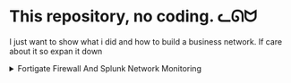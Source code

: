 <h1>This repository, no coding. ᓚᘏᗢ </h1>

I just want to show what i did and how to build a business network. If care about it so expan it down

<details>
   

<summary>Fortigate Firewall And Splunk Network Monitoring</summary>

# Design And Deployment Small Business Network Support By Fortigate Firewall And Splunk Network Monitoring  

**1. Preparation**

![image](https://github.com/user-attachments/assets/92f747da-345a-492a-ada0-9e0729d31700)

(Foritgate Firewall Dashboard)

**2. Design and Implement a Computer Network for a Small Business.** This network needs to meet the following requirements:

*   **Internet Connection:** The network must be connected to the Internet through a firewall. The public IP address of the firewall is 192.168.19.x.
*   **DMZ:** A DMZ is required to host a public web server. This web server will have the IP address 192.168.40.254/24.
*   **LAN:** The internal LAN network needs to support Active Directory services (including DHCP, DNS, and FTP), network security monitoring, and user authentication. The IP address range for the LAN is 192.168.30.0/24. The Active Directory server will have the IP address 192.168.30.100/24, and the Splunk server (network security monitoring) will have the IP address 192.168.30.21/24. LAN clients will receive dynamic IP addresses via DHCP from the AD server.
*   **Firewall:** The firewall must be configured to protect the network from external threats. It needs to support IDS/IPS, VPN, and firewall backup for redundancy. The firewall will have the IP address 192.168.19.x/24 for the WAN connection, 192.168.40.1/24 for the DMZ connection, and 192.168.30.1/24 for the LAN connection.
*   **Remote Access:** Administrators need to be able to remotely access the LAN network via VPN (using IPsec) for SSH and RDP.

**Tasks:**

1.  Draw a network diagram clearly showing all components, connections, and IP addresses. *(Completed - see diagram below)*
2.  Detail the firewall configuration, including security policies, IDS/IPS, and VPN. *(Detailed in Section II.2)*
3.  Explain the Active Directory configuration, including DHCP, DNS, and FTP. *(Detailed in Section III)*
4.  Describe how administrators can securely connect to the LAN remotely, summarized in steps including SSH and Remote Desktop. *(Detailed in Section II.3 & III.1.3)*
5.  Configure network security monitoring for the LAN and DMZ. *(Detailed in Section III.3)*

**2. Network Diagram**

![image](https://github.com/user-attachments/assets/e12f2336-e039-404a-8ff9-c9006080eded)

**(Explanation of the Network Diagram):**

The network diagram visually represents the small business network architecture. Key components include:

*   **Internet:**  Simulates the external network.
*   **FortiGate Firewall:** The central security appliance, segmenting the network and enforcing security policies.
*   **WAN Zone:** The external interface of the firewall connected to the Internet (192.168.19.x network).
*   **DMZ Zone:** Hosts the public-facing Web Server (192.168.40.0/24 network), isolated for security.
*   **LAN Zone:** The internal trusted network (192.168.30.0/24 network) containing:
    *   **AD Server:** Provides Active Directory, DHCP, and DNS services.
    *   **Splunk Server:** For network security monitoring and log analysis.
    *   **LAN Client:** Represents typical employee workstations.
*   **Admin PC:** Located externally, simulating remote administrator access via VPN.

**3. Information**

| Device          | Zone        | IP Address        | Notes                                                                                                                                 |
| --------------- | ----------- | ----------------- | ------------------------------------------------------------------------------------------------------------------------------------------- |
| Admin PC        | External    | N/A               | Connects to LAN via VPN for secure remote administration.                                                                                     |
| Internet        | External    | 192.168.19.2      | Simulates the internet connection, connected to the Firewall's WAN interface.                                                                  |
| Firewall (WAN)  | WAN         | 192.168.19.x/24   | WAN interface of the FortiGate, connecting to the Internet and routing traffic to DMZ and LAN.                                             |
| Firewall (LAN)  | LAN         | 192.168.30.1/24   | LAN interface of the FortiGate, acting as the gateway for the internal LAN network.                                                             |
| DMZ Server      | DMZ         | 192.168.40.254/24 | Hosts the public-facing Web Server, accessible from the Internet and LAN.                                                                     |
| Splunk Server   | LAN         | 192.168.30.21/24  | Network Security Monitoring server, collecting logs from FortiGate, Web Server, and AD Server.                                            |
| AD Server       | LAN         | 192.168.30.100/24 | Active Directory Domain Controller, providing DHCP, DNS, FTP, and User Authentication services for the LAN network.                             |
| LAN Client      | LAN         | DHCP              | Represents typical employee workstations, receiving dynamic IP addresses from the AD Server via DHCP.                                          |
| Existing Websites | N/A       | www.goodshopping.com, www.moviescope.com | Example websites used for testing firewall rules, DNS resolution, and web server accessibility from different network zones. |

**3. Functions/Services**

| Zone        | Function/Service                                                                    | Notes                                                                                                                                                               |
| ----------- | ----------------------------------------------------------------------------------- | ------------------------------------------------------------------------------------------------------------------------------------------------------------------- |
| LAN         | - Active Directory (DHCP, DNS, FTP) - Policies - Network Security Monitoring - User Authentication | Main internal network for employees and internal devices, providing core network services, security monitoring, user access control, and centralized management. |
| DMZ         | - Web Server                                                                          | Hosts public-facing web applications, isolated from the internal LAN to minimize security risks and potential lateral movement in case of compromise.           |
| Firewall    | - Rules - IDS/IPS - VPN - Backup Firewall                                             | Acts as a security gateway, located between the Internet and internal networks (LAN, DMZ), enforcing security policies, intrusion detection/prevention, and VPN access. |
| Admin PC (Internet) | - SSH - RDP - VPN (IPsec)                                                         | Simulates remote administrator access, enabling secure SSH and Remote Desktop access to the LAN network via a secure IPsec VPN tunnel for management tasks.        |

**II. FortiGate Firewall Setup**

This section details the configuration steps performed on the FortiGate firewall to implement the required security policies and network segmentation.

**1. Firewall Information**

This section summarizes the basic interface configuration of the FortiGate firewall, setting up the physical ports and assigning IP addresses for each network zone.

*   Port 1 = WAN
*   Port 2 = LAN
*   Port 3 = DMZ

| Port  | Mode   | IPv4 Address      |
| ----- | ------ | ----------------- |
| port1 | DHCP   | 192.168.19.162    |
| port2 | Static | 192.168.30.1      |
| port3 | Static | 192.168.40.1      |

![image](https://github.com/user-attachments/assets/e38e8dc0-d9ee-4ffc-a9b6-5abda6098890)

**(Explanation of Firewall Interface Configuration):**

*   **Port 1 (WAN):** Configured in DHCP mode to automatically obtain an IP address from the simulated Internet network (192.168.19.0/24 network).  It receives the IP address 192.168.19.162 in this example.  This simulates a typical WAN connection where the firewall obtains its public IP dynamically from an ISP.
*   **Port 2 (LAN):** Configured with a static IP address of 192.168.30.1/24. This IP address serves as the gateway for the LAN network (192.168.30.0/24 network). Static IP is used for the LAN interface for consistent internal routing.
*   **Port 3 (DMZ):** Configured with a static IP address of 192.168.40.1/24. This IP address serves as the gateway for the DMZ network (192.168.40.0/24 network). Static IP is used for the DMZ interface for consistent public server access.

**2. Firewall Rules**

This section details the firewall rules created on the FortiGate to control traffic flow between different network zones (LAN, DMZ, WAN) and implement security policies.

**2.1. Rules for LAN**

These rules govern traffic originating from the LAN zone.

*   **Allow LAN access to WEB (Internal DMZ web access only, block public Internet web access) | Allow Ping for connection testing.**
    *   Ports: 443, 80, 53, ICMP/8

![image](https://github.com/user-attachments/assets/76f576b0-89fa-48cb-b4bf-bb2955f5cd79)
![image](https://github.com/user-attachments/assets/58c1f0b1-5cf3-4d39-bfb5-cf0b2fdb049c)

**(Explanation of LAN to DMZ Web Access Rule):**

*   **Name:**  A descriptive name like "LAN\_to\_DMZ\_WEB\_Access" is used for rule identification.
*   **Action:** "ACCEPT" -  Allows traffic matching the rule criteria.
*   **Source Interface:** "port2" (LAN) -  Traffic originates from the LAN interface.
*   **Destination Interface:** "port3" (DMZ) - Traffic is destined for the DMZ interface.
*   **Source Address:** "ALL" -  Applies to traffic from all IP addresses within the LAN zone.
*   **Destination Address:** "DMZ\_Servers" -  Likely an address object or group created to represent the DMZ Web Server (192.168.40.254). This limits the destination to the specific web server in the DMZ.
*   **Schedule:** "always" - Rule is always active.
*   **Service:** "WEB\_Access" -  Likely a service object or group containing ports 443 (HTTPS), 80 (HTTP), and 53 (DNS), and ICMP/8 (Ping). This allows web browsing, DNS resolution, and ping for testing to the DMZ web server from the LAN.
*   **Log Allowed Traffic:** Enabled for monitoring and auditing purposes.

**(Rationale):** This rule allows users on the LAN to access the web server in the DMZ (for internal testing or administration) but restricts general internet web access from the LAN, enhancing internal network security by limiting outbound web browsing to only necessary internal resources.

*   **Open VPN to LAN network for administrators with services like SSH, RDP, PING, IKE (VPN tunnel). | Allow Ping for connection testing.**
    *   Ports: 500, 4500, 3389, 22, ICMP/8

![image](https://github.com/user-attachments/assets/f583a539-8380-4465-a62a-e264d42c21d1)

**(Explanation of VPN to LAN Access Rule):**

*   **Name:**  A descriptive name like "VPN\_to\_LAN\_Admin\_Access" is used for rule identification.
*   **Action:** "ACCEPT" - Allows VPN traffic to access the LAN network.
*   **Source Interface:** "VPN" -  Traffic originates from the VPN tunnel interface (representing remote VPN clients).
*   **Destination Interface:** "port2" (LAN) - Traffic is destined for the LAN interface.
*   **Source Address:** "ALL" - Applies to traffic from all VPN client IP addresses within the VPN IP range.
*   **Destination Address:** "LAN\_NET" -  Represents the entire LAN network (192.168.30.0/24 network). This allows VPN users to access all devices on the LAN.
*   **Schedule:** "always" - Rule is always active when VPN is connected.
*   **Service:** "ADMIN\_VPN\_Access" - Likely a service object or group containing ports 500, 4500 (IPsec VPN), 3389 (RDP), 22 (SSH), and ICMP/8 (Ping). This allows VPN users to establish IPsec VPN tunnels and access LAN resources using RDP, SSH, and ping for management and troubleshooting.
*   **Log Allowed Traffic:** Enabled for monitoring and auditing VPN access.

**(Rationale):** This rule enables secure remote administration access to the LAN network via IPsec VPN for authorized administrators. It allows necessary management protocols (SSH, RDP, Ping) and VPN tunnel establishment (IKE, IPsec NAT-T) while restricting general access from the internet to the LAN directly.

**2.1. Rules for DMZ**

These rules govern traffic originating from the DMZ zone.

*   **Open port for the DMZ zone to only send logs to the Splunk server in the LAN for network security monitoring.**
    *   Port: 9997

![image](https://github.com/user-attachments/assets/b7d70a72-fc7d-4e3a-8f7b-053aadc1d42a)

**(Explanation of DMZ to Splunk Logging Rule):**

*   **Name:**  A descriptive name like "DMZ\_to\_Splunk\_Logging" is used for rule identification.
*   **Action:** "ACCEPT" - Allows traffic for log forwarding.
*   **Source Interface:** "port3" (DMZ) - Traffic originates from the DMZ interface.
*   **Destination Interface:** "port2" (LAN) - Traffic is destined for the LAN interface.
*   **Source Address:** "ALL" - Applies to traffic from all IP addresses within the DMZ zone.
*   **Destination Address:** "Splunk\_Server" - Likely an address object or group created to represent the Splunk Server (192.168.30.21). This limits the destination to the Splunk server in the LAN.
*   **Schedule:** "always" - Rule is always active for continuous logging.
*   **Service:** "Splunk\_Port" - Likely a service object or group containing port 9997 (Splunk's default port for receiving logs). This allows the DMZ server to send logs to the Splunk server on port 9997.
*   **Log Allowed Traffic:** Enabled for monitoring and auditing log forwarding traffic.

**(Rationale):** This rule allows the web server in the DMZ to send logs to the Splunk server in the LAN for centralized network security monitoring. It restricts DMZ outbound traffic to the LAN to only the necessary port for logging, adhering to the principle of least privilege and enhancing security by limiting DMZ outbound communication.

**2.2. Rules for WAN**

These rules govern traffic originating from the WAN zone (Internet).

*   **Open port for users outside the internet to access the web server in the DMZ. And ping for testing.**
    *   Ports: 443, 80, 53, ICMP/8

![image](https://github.com/user-attachments/assets/9eef9944-92f2-40b5-adb7-68b314ffc929)

**(Explanation of WAN to DMZ Web Access Rule):**

*   **Name:**  A descriptive name like "WAN\_to\_DMZ\_WEB\_Access" is used for rule identification.
*   **Action:** "ACCEPT" - Allows internet users to access the web server.
*   **Source Interface:** "port1" (WAN) - Traffic originates from the WAN interface (Internet).
*   **Destination Interface:** "port3" (DMZ) - Traffic is destined for the DMZ interface.
*   **Source Address:** "ALL" - Applies to traffic from all IP addresses on the internet (any external IP).
*   **Destination Address:** "DMZ\_Server" -  Likely an address object or group representing the DMZ Web Server (192.168.40.254). This directs traffic to the specific web server in the DMZ.
*   **Schedule:** "always" - Rule is always active for continuous web server accessibility.
*   **Service:** "WEB\_Access" -  Likely a service object or group containing ports 443 (HTTPS), 80 (HTTP), 53 (DNS), and ICMP/8 (Ping). This allows external users to access the web server on ports 80 and 443, and allows DNS and ping for testing and accessibility.
*   **Log Allowed Traffic:** Enabled for monitoring and auditing web access from the internet.

**(Rationale):** This rule allows legitimate internet traffic to reach the public web server in the DMZ, enabling public access to the website hosted on the DMZ server. It opens ports 80 and 443 for web access and port 53 and ICMP for testing, while blocking other unsolicited inbound traffic from the internet, protecting the internal network.

**3. VPN Tunnel**

This section details the IPsec VPN configuration for secure remote administrator access to the LAN network.

Video :

https://github.com/user-attachments/assets/2deea068-4efb-4cbf-a606-4337e739b100

Configure VPN for administrator remote access to the LAN network.

*   **VPN Group:** named "ado-group" containing VPN members (ado).

![image](https://github.com/user-attachments/assets/e82c3f05-6e22-4048-9a5c-cdd29c5727cd)

**(Explanation of VPN Group Creation):**

*   **Group Name:** "ado-group" -  A descriptive name for the VPN user group is created for easy management of VPN users.
*   **Members:** The group contains VPN users, in this case, "ado".  Users are added to this group to grant them VPN access.

**(Rationale):** Creating a VPN group allows for centralized management of VPN user accounts and permissions. Instead of configuring VPN access for each user individually, you can manage access at the group level, simplifying administration and ensuring consistent VPN access policies.

*   **VPN Tunnel:** named "Ado-VPN", type Remote Access.
*   ![image](https://github.com/user-attachments/assets/b4d4cba3-c383-442f-b964-56b06005b2ba)

    *   Incoming interface: WAN port.
    *   Pre-shared key: 12345678.
    *   Authorization: ado-group.
    *   ![image](https://github.com/user-attachments/assets/18bfbb3f-68f6-4fc3-ac9a-4a2b05df653d)

    *   Local interface: LAN.
    *   VPN IP range to assign: 1.1.1.1-1.1.1.5/32.
    *   ![image](https://github.com/user-attachments/assets/c6aea50e-65ce-4242-80c6-4791e9162e1a)

**(Explanation of IPsec VPN Configuration):**

*   **VPN Name:** "Ado-VPN" - A descriptive name for the VPN tunnel for easy identification.
*   **Type:** "Remote Access" - Configures an IPsec VPN for remote access, allowing individual users (administrators) to connect to the LAN from external networks.
*   **Incoming Interface:** "WAN port (port1)" - VPN connections will be accepted on the FortiGate's WAN interface (port1), making the VPN accessible from the internet.
*   **Pre-shared Key:** "12345678" - A pre-shared key is configured for IPsec IKE authentication. **Security Note:** In a real-world scenario, a stronger, more complex pre-shared key should be used, or certificate-based authentication should be implemented for enhanced security.
*   **Authorization:** "ado-group" -  The "ado-group" (created in the previous step) is selected for authorization. Only users belonging to this group will be allowed to authenticate and establish VPN connections.
*   **Local Interface:** "LAN" -  Specifies that VPN users will be granted access to the LAN network (192.168.30.0/24 network) once the VPN tunnel is established.
*   **VPN IP Range to Assign:** "1.1.1.1-1.1.1.5/32" - A private IP address range (1.1.1.1 to 1.1.1.5) is defined for assigning to VPN clients.  Each VPN client connecting will be assigned an IP address from this range.  The /32 subnet mask indicates that each IP address is assigned individually.

We will have
![image](https://github.com/user-attachments/assets/e0a5bdb3-143c-4b1e-87e2-d638e7d43db6)

**(Summary of VPN Configuration):**

The IPsec VPN is configured to allow remote administrators (members of the "ado-group") to securely connect to the LAN network through the FortiGate firewall's WAN interface. VPN users will authenticate using the pre-shared key and their user credentials (members of "ado-group") and will be assigned IP addresses from the 1.1.1.1-1.1.1.5/32 range.  Once connected, they will have secure access to the LAN network for remote administration tasks.

**4. IPS / IDS**

This section describes the configuration of Intrusion Prevention System (IPS) and Intrusion Detection System (IDS) features on the FortiGate firewall to enhance network security by monitoring and preventing malicious traffic.

Video 1:

https://github.com/user-attachments/assets/2cd79535-d518-457f-a3c1-089f0c92359e

Video 2:

https://github.com/user-attachments/assets/0584c5bf-fb2b-490b-8c10-0f339aa6d36c

Video 3:

https://github.com/user-attachments/assets/1d5ac8d7-5b22-4b1d-b342-4e90ec5164ed

Video 4:

https://github.com/user-attachments/assets/a6f7acbb-2282-4ad6-a9a3-6d931c342088

Monitor and prevent attacks with IPS and IDS from external networks (WAN) and internal networks (LAN) to the Server (DMZ).
![image](https://github.com/user-attachments/assets/4e64e6de-7e8e-4322-877b-2bc9ccd1d878)
![image](https://github.com/user-attachments/assets/03933ea4-658f-4e1a-ac37-334014294f11)
![image](https://github.com/user-attachments/assets/d622e67a-b422-4f8d-8815-f42043694bb0)

**(Explanation of IPS/IDS Configuration):**

*   **Enable IPS/IDS on Firewall Policies:** IPS/IDS is enabled on the firewall policies that control traffic to and from the DMZ zone.  This typically involves enabling IPS/IDS profiles on the WAN to DMZ and LAN to DMZ firewall rules to inspect traffic destined for the web server in the DMZ.
*   **IPS Profiles:**  IPS profiles are configured to define the level of intrusion prevention and detection.  These profiles contain signatures and rules to detect and prevent various types of network attacks.
*   **WAF (Web Application Firewall):**  A Web Application Firewall (WAF) is implemented to protect the web server in the DMZ from web-specific attacks such as XSS (Cross-Site Scripting) and SQL Injection.  The WAF acts as an IDS/IPS layer specifically for web application traffic.
*   **WAF Actions:** The WAF is configured to:
    *   **Alert warnings for XSS attacks:**  Detect and log XSS attacks, generating alerts to notify administrators of potential XSS attempts.
    *   **Block SQL Injection attacks:** Detect and actively block SQL Injection attacks, preventing attackers from exploiting SQL injection vulnerabilities to compromise the web server and database.

![image](https://github.com/user-attachments/assets/55b26fd4-33dc-4baf-a2ee-1f98bdd2a469)

**(Rationale):** Implementing IPS/IDS and WAF enhances the security of the network, particularly for the public-facing web server in the DMZ.  IPS/IDS provides network-level threat detection and prevention, while the WAF provides application-layer protection against web-specific attacks, creating a layered security approach.  The configuration focuses on both detecting (IDS - alerts for XSS) and preventing (IPS/WAF - blocking SQL Injection) attacks.

**5. Firewall Backup Rule**

This section describes how to create a backup of the FortiGate firewall configuration for redundancy and disaster recovery purposes.

Video 1:

https://github.com/user-attachments/assets/2c34a9c1-0a8c-40b7-bfa0-322debfa11d2

Video 2:

https://github.com/user-attachments/assets/f66755f8-bcff-41aa-9163-9e1ba3af5e7f

*   Download the backup file after completing firewall setup for redundancy during Restore.
*   ![image](https://github.com/user-attachments/assets/739e72fa-5d52-4c5b-bb2f-ad9bf4cdf63d)

**(Explanation of Firewall Backup Download):**

*   **Backup Download:** After configuring the FortiGate firewall, a backup of the configuration is downloaded from the FortiGate web interface.  This backup file contains the complete firewall configuration, including firewall rules, VPN settings, IPS/IDS profiles, and other configurations.
*   **Purpose:** Downloading a firewall backup is crucial for:
    *   **Redundancy and Disaster Recovery:**  The backup file can be used to quickly restore the firewall configuration in case of hardware failure, configuration corruption, or other disasters.
    *   **Configuration Management:**  Backup files serve as snapshots of the firewall configuration at specific points in time, allowing for version control and rollback to previous configurations if needed.

*   Encrypt the backup file for security.
*   ![image](https://github.com/user-attachments/assets/25b5339f-52b5-4b10-ac22-20765dc2124d)

**(Explanation of Backup Encryption):**

*   **Backup Encryption:**  When downloading the backup file, the option to encrypt the backup file is selected.  This encrypts the configuration backup using a user-defined password.
*   **Security Benefit:** Encrypting the backup file protects sensitive information contained within the configuration (such as passwords, pre-shared keys, and other security settings) from unauthorized access if the backup file is compromised or falls into the wrong hands.  Encryption adds a layer of security to the backup.

*   Save the Firewall Backup File to be used for Restore.
*   ![image](https://github.com/user-attachments/assets/158bbc50-b3c2-42cb-8b61-88a61de02706)

**(Explanation of Backup File Storage):**

*   **Secure Storage:** The encrypted firewall backup file is saved to a secure location for safekeeping.  This location should be separate from the firewall itself and ideally offsite to ensure backup availability even in case of physical damage to the firewall or the primary network location.
*   **Restore Purpose:**  This backup file will be used to restore the FortiGate firewall configuration if needed, ensuring business continuity and minimizing downtime in case of firewall failure or configuration issues.

**III. LAN Setup**

This section details the configuration of services and policies within the LAN network, primarily focused on the Active Directory server and user access management.

**1. (AD, DHCP, DNS, FTP) Server**

This section describes the configuration of the Active Directory server to provide core network services for the LAN, including DHCP, DNS, FTP, and user authentication.

**1.1. DHCP Server**

Video :

https://github.com/user-attachments/assets/5a310915-b56c-4413-aeb1-69749382d07b

*   Create a DHCP Scope for the LAN network named "LAN".
*   ![image](https://github.com/user-attachments/assets/1c9999ca-6841-4b4c-b8dc-deda3f8ca735)

**(Explanation of DHCP Scope Creation):**

*   **DHCP Scope Name:** "LAN" - A descriptive name "LAN" is assigned to the DHCP scope for easy identification, reflecting that this scope is for the LAN network.
*   **Purpose:** Creating a DHCP scope on the AD server enables dynamic IP address assignment for devices on the LAN network, simplifying IP address management and reducing manual configuration.

*   IP address range for this scope to assign: 192.168.30.20 - 192.168.30.254/24.
*   ![image](https://github.com/user-attachments/assets/bf85ce8d-040d-4713-9611-253d55f80377)

**(Explanation of DHCP IP Address Range):**

*   **IP Address Range:** 192.168.30.20 - 192.168.30.254/24 - This defines the range of IP addresses that the DHCP server will assign dynamically to LAN clients.  The range starts from 192.168.30.20 and goes up to 192.168.30.254 within the 192.168.30.0/24 network.
*   **Rationale:** This range provides a pool of IP addresses for dynamic assignment, excluding the first few IP addresses in the 192.168.30.0/24 subnet, which are typically reserved for static assignments (like the firewall LAN interface and the AD server itself).

*   No special IP ranges excluded by DHCP.
*   ![image](https://github.com/user-attachments/assets/695065fa-dbd7-4ccb-a98f-1729fcf8262f)

**(Explanation of DHCP Exclusions):**

*   **No Exclusions:**  No IP address ranges are explicitly excluded from the DHCP scope in this configuration.  This means that the DHCP server is allowed to assign any IP address within the defined range (192.168.30.20 - 192.168.30.254).
*   **Rationale:** In simpler network setups, exclusions might not be necessary. However, in more complex networks, you might define exclusions to reserve specific IP addresses within the DHCP range for static assignments or other purposes.

*   Gateway assigned by this DHCP Scope is the Firewall IP for Firewall management.
*   ![image](https://github.com/user-attachments/assets/6372ed97-9bb1-4644-9bb5-7b454d5fa932)

**(Explanation of DHCP Gateway Setting):**

*   **Gateway:** 192.168.30.1 - The Gateway option in the DHCP scope is set to 192.168.30.1, which is the IP address of the FortiGate firewall's LAN interface.
*   **Rationale:**  Setting the Gateway in the DHCP scope is essential for enabling internet access for LAN clients. The gateway IP address tells LAN clients where to send traffic destined for networks outside the LAN (including the internet).  By setting the firewall's LAN IP as the gateway, LAN clients will route their internet-bound traffic through the FortiGate firewall for security inspection and routing to the WAN.

Total
![image](https://github.com/user-attachments/assets/9edef7dc-c0c2-4e59-af07-19670463d89a)

**(Summary of DHCP Server Configuration):**

The DHCP server on the AD server is configured to dynamically assign IP addresses to LAN clients within the 192.168.30.0/24 network, using the range 192.168.30.20 - 192.168.30.254. The DHCP scope is configured to provide the FortiGate firewall's LAN interface IP address (192.168.30.1) as the default gateway, ensuring that LAN clients route their internet traffic through the firewall.

**1.2. User Authentication**

This section describes the creation of user accounts and groups in Active Directory for user authentication and access control on the LAN network.

Video :

https://github.com/user-attachments/assets/b8cc4a4c-2a57-4fb7-bfb5-1521e0bb9823

*   **User and Group List:**
    *   Users: Sofieru, Ado9, suisei  ---> in "quantri" (admin) group.
    *   Users: nhansu1, nhansu2, nhansu3 ---> in "nhansu" (HR) group.
    *   Users: ketoan1, ketoan2, ketoan3 —> in "ketoan" (accounting) group.

*   **Groups:**
*   ![image](https://github.com/user-attachments/assets/edb7e1dc-9bb2-4aab-9b09-0f71db2d9c4a)

    *   quantri (admin) Group
    *   ![image](https://github.com/user-attachments/assets/e895c077-8424-4d87-a350-2cfff86b0ded)

    *   nhansu (HR) Group
    *   ![image](https://github.com/user-attachments/assets/584ec06a-f0bc-4591-bfc6-18cdb3b84f23)

    *   ketoan (accounting) Group
    *   ![image](https://github.com/user-attachments/assets/7c8a7888-844a-40a5-8b0e-675f9b7a72e7)

**(Explanation of User and Group Creation in Active Directory):**

*   **User Accounts:**  Multiple user accounts are created in Active Directory, representing employees in different departments:
    *   **Admin Users:** "Sofieru," "Ado9," and "suisei" are created for administrators, intended to have elevated privileges.
    *   **HR Users:** "nhansu1," "nhansu2," and "nhansu3" are created for employees in the Human Resources (HR) department.
    *   **Accounting Users:** "ketoan1," "ketoan2," and "ketoan3" are created for employees in the Accounting department.
*   **Group Accounts:** Three groups are created in Active Directory to organize users based on their roles and departments:
    *   **quantri (admin) Group:** For administrator users, granting them administrative privileges.
    *   **nhansu (HR) Group:** For Human Resources department users, granting them access to HR-related resources.
    *   **ketoan (accounting) Group:** For Accounting department users, granting them access to accounting-related resources.
*   **User Group Membership:**  Users are added to their respective groups (e.g., "Sofieru," "Ado9," "suisei" are added to the "quantri" group).

**(Rationale):** Creating user accounts and groups in Active Directory is fundamental for centralized user management and authentication on the LAN network. This allows for:

*   **User Authentication:**  Users can authenticate to the domain using their Active Directory credentials to access network resources and services.
*   **Access Control:**  Groups are used to implement Role-Based Access Control (RBAC), allowing administrators to assign permissions and access rights to groups rather than individual users, simplifying access management.
*   **Policy Enforcement:**  Group Policy Objects (GPOs) can be linked to OUs (Organizational Units) containing these groups to enforce security policies and configurations consistently across users within specific departments or roles (as demonstrated in section III.2).

*   Successful Domain login with the users created.

**(Verification of Domain Login):**

The report indicates that domain logins with the created users are successful.  This means that LAN clients joined to the Active Directory domain can successfully authenticate using the newly created user accounts (e.g., "ketoan3" successfully logging in).  Successful domain login confirms that Active Directory user authentication is working correctly.

**1.3. User Permissions**

This section details the configuration of file share permissions on the Active Directory server to control user access to shared folders and files based on their group membership and individual user accounts.

Video 1:

https://github.com/user-attachments/assets/fd0eb1cb-b53f-4864-a353-707ac5785570

Video 2:

https://github.com/user-attachments/assets/1e6a02a8-1a86-4de5-bd07-a14243876dfe

Video 3:

https://github.com/user-attachments/assets/661dd3f4-f38b-4c64-a6e1-bf37fc1b3178

*   **Data:** "Ado-Congviec" (Ado-Work) shared folder.
*   **Data Access Permissions List:**
    *   Group: quantri (admin) —> Full control (modify permissions).
    *   Group: nhansu (HR) —> "nhansu" (HR) subfolder access.
    *   Group: ketoan (accounting) —> "ketoan" (accounting) subfolder access.
    *   User: ketoan1 —> //ketoan/ketoan1 (read/write/execute/remove).
    *   User: ketoan2 —> //ketoan/ketoan2 (read/write/execute/remove).
    *   User: ketoan3 —> //ketoan/ketoan3 (read/write/execute/remove).
    *   User: nhansu1 —> //nhansu/nhansu1 (read/write/execute/remove).
    *   User: nhansu2 —> //nhansu/nhansu2 (read/write/execute/remove).
    *   User: nhansu3 —> //nhansu/nhansu3 (read/write/execute/remove).
    *   Group: quantri (admin) —> Full control.
![image](https://github.com/user-attachments/assets/776b4968-d2a6-447f-9ceb-759960116045)
![image](https://github.com/user-attachments/assets/48bfb41d-67fa-4187-8ad4-12a7dbb88fce)
![image](https://github.com/user-attachments/assets/f61f53cd-a96f-4494-81bc-9510c6187639)

**(Explanation of File Share Permissions Configuration):**

*   **Shared Folder:** "Ado-Congviec" (Ado-Work) - A shared folder named "Ado-Congviec" is created on the AD server to host shared work files.
*   **Permissions Structure:** A hierarchical permission structure is implemented on the "Ado-Congviec" share:
    *   **"Ado-Congviec" (Root Folder):**
        *   **"quantri" (admin) Group:** "Full Control" permissions are granted, giving administrators full access to all files and subfolders within the share, including the ability to modify permissions.
        *   **"nhansu" (HR) and "ketoan" (accounting) Groups:** "Read-Only" permissions are granted to the root folder. This allows members of these groups to browse the share and access content within their respective subfolders but prevents them from modifying or deleting files at the root level or in other department's subfolders.
    *   **Department Subfolders ("nhansu," "ketoan"):** Subfolders named "nhansu" (HR) and "ketoan" (accounting) are created within the "Ado-Congviec" share, representing departmental folders.
        *   **"nhansu" (HR) Subfolder:** Access is primarily controlled through user-level permissions within subfolders (see below).  Group-level read-only access is inherited from the root folder.
        *   **"ketoan" (accounting) Subfolder:** Access is primarily controlled through user-level permissions within subfolders (see below). Group-level read-only access is inherited from the root folder.
    *   **User Subfolders (e.g., "nhansu1," "ketoan1"):**  Individual user subfolders are created within each department subfolder (e.g., "//nhansu/nhansu1", "//ketoan/ketoan1").
        *   **Individual User Folders:**  For each user within the "nhansu" and "ketoan" groups, specific user subfolders are created within their department folder (e.g., "nhansu1" folder for "nhansu1" user).
        *   **User-Specific Permissions:**  Each user is granted "Read/Write/Execute/Remove" permissions to *their own* subfolder (e.g., "ketoan1" user gets full control over the "//ketoan/ketoan1" folder).  This allows users to fully manage files within their personal work folders.
*   **Mapping Drive Z:** The "Ado-Congviec" file share is mapped to drive letter Z: for users on the LAN. This makes the shared folder easily accessible to users through Windows Explorer.

*   Share the "Ado-Congviec" (Ado-Work) file share for the groups.
*   ![image](https://github.com/user-attachments/assets/9a4e8808-8f5a-45e5-8e19-c347d8bab569)
*   ![image](https://github.com/user-attachments/assets/f23812b6-1872-445f-b1b9-7231910e5e6f)

**(Explanation of File Share Sharing):**

The "Ado-Congviec" folder is shared using Windows File Sharing (SMB/CIFS) to make it accessible over the network.  File sharing is enabled for the created share.

*   Map the work file drive to drive Z: for Users (similar for other Users).
*   ![image](https://github.com/user-attachments/assets/1e9a4264-d3a0-4b3f-ac02-97c2509b42b6)

**(Explanation of Drive Mapping):**

Drive letter Z: is mapped to the "\\AD-Server\Ado-Congviec" network path for users.  Drive mapping provides easy user access to the shared folder.

*   Full control for "quantri" (admin) group on the master "Ado-Congviec" folder.
*   ![image](https://github.com/user-attachments/assets/5b617e7a-80fc-40be-998e-d0b4c85cc8da)
*   ![image](https://github.com/user-attachments/assets/ed9983da-045e-42bd-b0cf-dde957845bbb)

**(Explanation of "quantri" (admin) Group Permissions):**

The "quantri" (admin) group is granted "Full Control" permissions on the root "Ado-Congviec" folder.  Admin group has full control over the root share.

*   Read-only permission for "nhansu" (HR) and "ketoan" (accounting) groups on the master "Ado-Congviec" folder.
*   ![image](https://github.com/user-attachments/assets/3ce06f7b-27c3-459f-a584-39c21f0ae749)
*   ![image](https://github.com/user-attachments/assets/d5c0d734-a901-427f-95ad-6355ac7da396)

**(Explanation of "nhansu" (HR) and "ketoan" (accounting) Group Permissions on Root Folder):**

The "nhansu" (HR) and "ketoan" (accounting) groups are granted "Read-Only" permissions on the root "Ado-Congviec" folder.  HR and Accounting groups have read-only access to the root share.

*   "ketoan" subfolder access only for "ketoan" (accounting) and "quantri" (admin) groups (similar for "nhansu" subfolder).
*   ![image](https://github.com/user-attachments/assets/438a4b55-23d9-4205-8d7d-6ccf972d73fd)
*   ![image](https://github.com/user-attachments/assets/b987080f-502d-4e60-bc43-b526cab725c2)

**(Explanation of Department Subfolder Permissions):**

The "ketoan" (accounting) subfolder and similarly the "nhansu" (HR) subfolder are configured with permissions granting access only to their respective department group ("ketoan" for "ketoan" subfolder, "nhansu" for "nhansu" subfolder) and the "quantri" (admin) group. Department subfolders are restricted to department groups and admins.

*   "ketoan1" subfolder (//Ado-Congviec/Ketoan/Ketoan1) access granted only to user "ketoan1" with high permissions (modify, delete, edit), but prevent deletion of the main "ketoan" folder. | Similar for remaining files.
*   ![image](https://github.com/user-attachments/assets/a95a9fd2-20b4-4e1a-9247-6d4157d48bcf)
*   ![image](https://github.com/user-attachments/assets/5a3b336a-3afe-4dc6-947b-3358a353f099)

**(Explanation of User Subfolder Permissions):**

Within each department subfolder (e.g., "ketoan"), individual user subfolders (e.g., "ketoan1") are created, and each user is granted "Modify," "Delete," and "Edit" (effectively Full Control except permission modification) permissions to *their own* subfolder.  Users have full control over their personal subfolders.  Permissions are also configured to prevent users from deleting the *main* department folder ("ketoan"), ensuring folder structure integrity.

**(Rationale for File Share Permissions Configuration):**

This detailed file share permission configuration implements a Role-Based Access Control (RBAC) model for shared work files, ensuring data security and access control based on user roles and departments.  Key aspects of the permission structure are:

*   **Centralized File Storage:**  The "Ado-Congviec" share provides a central repository for shared work files, improving collaboration and data management.
*   **Role-Based Access Control (RBAC):** Access is controlled through Active Directory groups, aligning permissions with user roles and departments.
*   **Administrator Full Control:** The "quantri" (admin) group has full control over the entire share, allowing administrators to manage permissions, files, and folder structure.
*   **Departmental Access Isolation:**  Department groups ("nhansu" and "ketoan") have read-only access to the root share and access to their respective department subfolders, ensuring data isolation between departments and preventing unauthorized access to other departments' files.
*   **User-Specific Personal Folders:** Each user has full control over their personal subfolder within their department folder, providing private work areas while still being within the shared organizational structure.
*   **Prevention of Accidental Deletion:**  Permissions are configured to prevent users from deleting main department folders, protecting the overall folder structure from accidental or malicious deletion.

**1.4. DNS Server + AD**

This section describes the configuration of the DNS server integrated with Active Directory to provide name resolution for internal and external resources, including resolving domain names for the DMZ web server within the LAN network.

Video 1:

https://github.com/user-attachments/assets/53c06928-1cb5-4105-a6ad-e95317550811

Video 2:

https://github.com/user-attachments/assets/f0956456-a838-42a1-80ea-a51beb9d0f6a

Configure DNS Manager to resolve domain names for the LAN network to the Web Server in the DMZ.

*   Create a forward lookup zone to convert domain names to IPs for the web servers: www.moviescope.com | Similar for www.goodshopping.com.
*   ![image](https://github.com/user-attachments/assets/58c5c21a-dd2b-4826-a897-4c74852f3e82)

**(Explanation of Forward Lookup Zone Creation):**

*   **Forward Lookup Zones:** Forward lookup zones are created in DNS Manager for the domain names "moviescope.com" and "goodshopping.com".  Forward lookup zones resolve domain names to IP addresses.
*   **Purpose:** Forward lookup zones are essential for enabling DNS resolution for web servers hosted in the DMZ. They allow internal LAN clients to access the web servers using their domain names (e.g., `www.moviescope.com`) instead of just IP addresses.

*   Integrate AD for management, granting full control to the "quantri" (admin) group.
*   ![image](https://github.com/user-attachments/assets/5c4667e2-ef52-448e-90b7-badaa49dfdcc)
*   ![image](https://github.com/user-attachments/assets/c13a6b6e-01af-4083-9e3d-af8903f8cb06)
*   ![image](https://github.com/user-attachments/assets/c73f5323-6381-4c62-90b2-29e96fddf738)

**(Explanation of AD Integration and Permissions for DNS):**

*   **AD Integration:** The DNS server is integrated with Active Directory. This means that DNS zone data is stored within Active Directory and replicated across domain controllers, providing centralized management and high availability for DNS services.  AD integration centralizes DNS management.
*   **"quantri" (admin) Group Permissions:** The "quantri" (admin) group is granted "Full Control" permissions over the DNS zones. This allows administrators (members of the "quantri" group) to fully manage DNS records, zones, and DNS server settings within the Active Directory integrated DNS environment. Admin group has full control over DNS management.

**(Rationale):** Integrating DNS with Active Directory simplifies DNS management and ensures consistency with Active Directory user and group management. Granting "quantri" (admin) group full control over DNS delegates DNS administration to authorized administrators.

*   Create a Host (A record) with the IP of the Web Server (DMZ) named "www" | Host (A) | IP of web server.
*   ![image](https://github.com/user-attachments/assets/b0f1fe7e-98f2-4275-b10c-2f23af766ac7)

**(Explanation of Host (A) Record Creation):**

*   **Host (A) Record:** A Host (A) record is created within the "moviescope.com" forward lookup zone with the following settings:
    *   **Name:** "www" -  The hostname part of the record, indicating the "www" subdomain (e.g., `www.moviescope.com`).
    *   **IP Address:** 192.168.40.254 -  The IP address of the web server in the DMZ (as defined in the network requirements).
*   **Purpose:** This A record maps the domain name `www.moviescope.com` to the IP address of the web server (192.168.40.254), enabling users on the LAN network to access the web server by typing `www.moviescope.com` in their web browsers.  A records map domain names to web server IPs.

*   Create a reverse lookup zone for the web server in the DMZ zone using the DMZ IP range | Similar for goodshopping.com web server
*   ![image](https://github.com/user-attachments/assets/7f864ac4-c60d-439e-b98e-8b032f25ac20)

**(Explanation of Reverse Lookup Zone Creation for DMZ Web Server):**

*   **Reverse Lookup Zone:** A reverse lookup zone is created for the 192.168.40.0/24 DMZ network.  Reverse lookup zones resolve IP addresses to domain names (reverse DNS lookup).
*   **Purpose:** Reverse lookup zones, while less critical for basic web access, can be useful for:
    *   **Troubleshooting and Diagnostics:**  Reverse DNS lookups can be used to verify DNS records and troubleshoot DNS resolution issues.
    *   **Logging and Auditing:** Some security and logging systems might use reverse DNS lookups to associate IP addresses with domain names for reporting and analysis.
    *   **Compliance:** In some cases, reverse DNS records might be required for compliance with certain security standards or regulations. Reverse lookup zones enable IP to domain name resolution.

*   Create a reverse lookup zone to convert IPs to domain names for moviescope.com web server | Similar for goodshopping.com web server.
*   ![image](https://github.com/user-attachments/assets/e4a923c8-65a9-40d3-91ba-bd6a01e97a62)

**(Explanation of Reverse Lookup Zone Configuration):**

This step likely involves creating Pointer (PTR) records within the reverse lookup zone to map the web server's IP address (192.168.40.254) back to its domain name (`www.moviescope.com`). PTR records enable reverse DNS lookups.

**(Summary of DNS Server Configuration):**

The DNS server is configured to provide both forward and reverse DNS resolution for the web servers hosted in the DMZ. Forward lookup zones map domain names to IP addresses, enabling LAN clients to access websites by URL. Reverse lookup zones map IP addresses back to domain names, which can be useful for troubleshooting, logging, and compliance purposes. The DNS server is integrated with Active Directory for centralized management and high availability, with administrative control delegated to the "quantri" (admin) group.

**1.5. FTP Server**

This section describes the configuration of an FTP server on the Active Directory server to provide file transfer capabilities for users on the LAN.

Video :

https://github.com/user-attachments/assets/66da41f3-ef28-4a13-a01b-0397fbfcec15

*   Create an FTP site on IIS with the path E:\Ado-Congviec created earlier.
*   ![image](https://github.com/user-attachments/assets/b6efa968-8e84-4fad-b31f-7425cc915b3d)

**(Explanation of FTP Site Creation in IIS):**

*   **FTP Site Creation:** An FTP (File Transfer Protocol) site is created on the Windows Server using Internet Information Services (IIS) Manager.  IIS is used to host the FTP site.
*   **Path:** "E:\Ado-Congviec" - The physical path for the FTP site is set to "E:\Ado-Congviec", which is the same folder that was configured as the "Ado-Congviec" file share in section III.1.3. This makes the shared folder accessible via both file sharing (SMB/CIFS) and FTP. FTP site path is set to the shared folder.

*   Windows Server IP address on Port 21.
*   ![image](https://github.com/user-attachments/assets/6811b1b9-296d-4158-81c2-9546e5d23b73)
*   ![image](https://github.com/user-attachments/assets/3d9c634e-d59e-4aec-8883-22971c10bf06)

**(Explanation of FTP Site Binding):**

*   **IP Address:** The FTP site is bound to the IP address of the Windows Server (AD Server), which is 192.168.30.100/24 in the LAN network. FTP site is bound to AD server IP.
*   **Port:** Port 21 - The FTP site is configured to listen on the standard FTP control port 21. FTP site listens on standard port 21.

*   Successful login to the FTP site with users from the "quantri" (admin) group.
*   ![image](https://github.com/user-attachments/assets/021dddeb-ce69-419b-87db-cd22f428bde9)

**(Verification of FTP Login - Admin Users):**

The report verifies successful login to the FTP site using user credentials from the "quantri" (admin) group. Admin users can successfully login to the FTP site.

*   Successful login to the FTP site accessing the "Ado-Congviec" file share.
*   ![image](https://github.com/user-attachments/assets/f9e8201a-5963-4444-b3ca-0ba364cf8115)

**(Verification of FTP File Share Access):**

The report verifies successful access to the "Ado-Congviec" file share through the FTP site. Users can access the file share via FTP.

**(Rationale for FTP Server Configuration):**

Configuring an FTP server provides another method for users on the LAN network to access and transfer files from the "Ado-Congviec" shared folder.  While FTP is less secure than SFTP or FTPS (as it transmits data and credentials in plain text), it is included in this lab setup as a common file transfer protocol and to demonstrate the configuration of a basic FTP service.  **Security Note:** In a production environment, SFTP or FTPS should be preferred for secure file transfer due to encryption.  FTP is included for demonstration purposes.

**2. Policies**

This section describes the implementation of Group Policies in Active Directory to enforce specific user environment settings and security policies on LAN client machines.

Video :

https://github.com/user-attachments/assets/d41df884-03f2-4037-802e-9dffb471afb3

**2.1. Hide Drive C:**

*   Hide drive C: for employees in the "ketoan" (accounting) group.
*   Create an OU named "Policy cho LAB" (Policy for LAB) in AD.
*   ![image](https://github.com/user-attachments/assets/c8a26a42-030d-443e-b28a-3261aa9e3824)

**(Explanation of Organizational Unit (OU) Creation):**

*   **Organizational Unit (OU) Creation:** An OU named "Policy cho LAB" (Policy for LAB) is created within Active Directory.  OUs are used to organize users and computers for applying Group Policies.
*   **Purpose:** Creating a dedicated OU allows you to apply Group Policies specifically to users and groups within that OU, providing granular control over policy application.  OUs enable targeted Group Policy application.

*   Move the "nhansu" (HR) and "ketoan" (accounting) groups into the newly created OU.
*   ![image](https://github.com/user-attachments/assets/33ad4947-239a-41df-b3b1-dd8557f2fad2)

**(Explanation of Group Membership in OU):**

*   **Group Movement to OU:** The "nhansu" (HR) and "ketoan" (accounting) groups are moved into the newly created "Policy cho LAB" OU.
*   **Rationale:** Moving these groups into the OU ensures that any Group Policy Objects (GPOs) linked to this OU will be applied to the users who are members of the "nhansu" and "ketoan" groups.  Moving groups to OU targets policies to specific users.

*   Create a GPO to apply policies to the OU (with added user groups) created in AD.
*   ![image](https://github.com/user-attachments/assets/578e026d-277c-4d08-ab11-d9df5af0855e)

**(Explanation of Group Policy Object (GPO) Creation):**

*   **Group Policy Object (GPO) Creation:** A new GPO is created within Active Directory.  GPOs are used to define and manage Group Policy settings.
*   **Linking GPO to OU:** This GPO is linked to the "Policy cho LAB" OU. This means that the policies defined within this GPO will be applied to users and computers within the "Policy cho LAB" OU (which currently includes the "nhansu" and "ketoan" groups). GPOs linked to OUs apply policies to OU members.

*   Enable "Hide these specified drives in My Computer" policy for drive C: within the GPO in the created OU in GPMC (Group Policy Management Console).
*   ![image](https://github.com/user-attachments/assets/7e168bc0-dd09-4b41-b7b9-ccbce502bcce)

**(Explanation of "Hide Drive C:" Policy Configuration):**

*   **GPO Setting:** The "Hide these specified drives in My Computer" policy is enabled within the newly created GPO. This is a User Configuration policy, meaning it applies to user settings.
*   **Drive Selection:**  Drive "C:" is selected as the drive to be hidden.
*   **Target Users:** This policy, because it's linked to the "Policy cho LAB" OU, will be applied to users in the "nhansu" (HR) and "ketoan" (accounting) groups who log in to domain-joined computers.
*   **Effect:** When users from the "ketoan" (accounting) group log in to their domain-joined workstations, drive C: will be hidden from Windows Explorer, restricting their access to the local C: drive.
*   **Rationale:** Hiding drive C: is a security policy often used to restrict user access to the local operating system drive and prevent accidental or intentional modification of system files or installation of unauthorized software, enhancing system security and data protection. Hiding drive C: enhances security by limiting user access to system drive.

**2.2. Disable Control Panel Access**

*   Create a GPO to apply the "disable Control Panel access" policy to the OU (with added user groups).
*   ![image](https://github.com/user-attachments/assets/3664e2de-dba5-4fba-a75a-6235876e423e)

**(Explanation of GPO Creation for Control Panel Restriction):**

*   **New GPO Creation (or Modification of Existing GPO):**  A new GPO is created (or the existing GPO created for hiding drive C: can be modified) and linked to the "Policy cho LAB" OU.  A GPO is created to manage Control Panel access policy.

*   Enable "Prohibit access to Control Panel and PC settings" policy to disable Control Panel access for users in the Groups moved to the OU during OU creation in AD.
*   ![image](https://github.com/user-attachments/assets/8fb15af9-28d2-40fa-b3ad-a0858178d1f2)

**(Explanation of "Disable Control Panel Access" Policy Configuration):**

*   **GPO Setting:** The "Prohibit access to Control Panel and PC settings" policy is enabled within the GPO. This is also a User Configuration policy.
*   **Target Users:** This policy, linked to the "Policy cho LAB" OU, will be applied to users in the "nhansu" (HR) and "ketoan" (accounting) groups.
*   **Effect:** When users from the "nhansu" and "ketoan" groups log in to their domain-joined workstations, access to the Control Panel and PC Settings will be disabled, preventing them from modifying system settings.
*   **Rationale:** Disabling Control Panel access is a security policy used to restrict users from changing system settings that could potentially compromise system security, install unauthorized software, or modify configurations in a way that could disrupt system operation.  Disabling Control Panel enhances security by restricting user system modifications.

**(Summary of Group Policy Configuration):**

Group Policies are implemented through GPOs linked to the "Policy cho LAB" OU to enforce security and user environment settings for users in the "nhansu" (HR) and "ketoan" (accounting) groups.  The policies configured in this lab are:

*   **Hide Drive C:** Restricts user access to the local C: drive in Windows Explorer.
*   **Disable Control Panel Access:** Prevents users from accessing and modifying Control Panel and PC Settings.

These policies are examples of basic security hardening and user environment management policies that can be centrally managed and enforced through Active Directory Group Policy.

**3. Network Monitoring with Splunk (Testing with Splunk)**

This section describes the configuration and testing of network security monitoring using Splunk, demonstrating how Splunk can be used to collect, analyze, and alert on security events from different network components.

*   **Existing Hosts:**
    *   AD Server: 192.168.30.100/24 (AD server) - Responsible for reporting and sending logs from LAN clients to Splunk.
    *   SERVER2022: 192.168.40.254/24 (Web Server) - Responsible for reporting and sending logs from the Web Server (DMZ) to Splunk.
![image](https://github.com/user-attachments/assets/54c64272-a2d4-4421-8e86-f6a111d47c60)

**(Explanation of Splunk Log Sources):**

*   **Splunk Data Sources:** Splunk is configured to collect logs from two main sources in this lab setup:
    *   **AD Server (192.168.30.100):** The Active Directory server is configured to forward Windows Event Logs (including security logs, system logs, and application logs) to the Splunk server.  The AD server acts as a log forwarder for LAN client events as well.
    *   **Web Server (SERVER2022 - 192.168.40.254):** The Web Server in the DMZ is configured to forward its web server logs (IIS logs, application logs, etc.) to the Splunk server.
*   **Centralized Logging:** Splunk acts as a centralized log management and Security Information and Event Management (SIEM) platform, collecting logs from various network devices and servers for security monitoring and analysis. Splunk provides centralized network security monitoring.

**3.1. Monitor Web Server and LAN (Snort, Splunk)**

This section demonstrates basic log monitoring in Splunk, showing how logs from the Web Server and LAN clients are collected and visualized in Splunk.

*   Successful login with user "ketoan3" (accounting3).
*   ![image](https://github.com/user-attachments/assets/f4a14182-0f2d-47b5-ba45-638471053836)

**(Verification of User Login):**

The report verifies a successful domain login by user "ketoan3" (accounting3).  This successful login event is logged and will be captured by Splunk.

*   Record logs in Splunk for the successful login of user "ketoan3" from LAN client 192.168.30.22.
*   ![image](https://github.com/user-attachments/assets/a860004c-3306-4455-865b-1626b5054663)
*   ![image](https://github.com/user-attachments/assets/570a14ba-3bd3-472e-9fc7-5474f81ce2fe)

**(Verification of Logs in Splunk):**

The images show that logs related to the successful login of user "ketoan3" are successfully ingested and displayed in the Splunk dashboard. Splunk successfully ingests and displays login logs.

*   --> Logs received from Web server and LAN.

**(Confirmation of Log Data Collection):**

Splunk is successfully receiving logs from both the Web server (DMZ) and LAN clients (via the AD server log forwarding). Splunk is receiving logs from both DMZ Web server and LAN clients.

**3.2. Brute Force Login**

This section demonstrates how Splunk can be used to detect brute-force login attempts on the LAN network and trigger alerts.

video :

https://github.com/user-attachments/assets/73c4ea2a-9b4c-4846-b0e9-0637d58f011b

*   Query for Brute Force logins to the LAN network.
*   ![image](https://github.com/user-attachments/assets/6a9f367d-46e9-42e4-9533-52542cbea74b)

**(Explanation of Splunk Brute Force Query):**

*   **Splunk Query:** A Splunk query is created to detect brute-force login attempts.  The query likely searches for Windows Security Event Logs (EventCode=4625 - Audit Failure) related to failed login attempts on the LAN network. The specific query shown in the image would need to be examined to confirm the exact syntax and search criteria.
*   **Purpose:** This query is designed to identify patterns of repeated failed login attempts, which are characteristic of brute-force attacks trying to guess user credentials. Splunk query detects brute-force login attempts.

*   Create an Alert to send warnings for the above query.
*   ![image](https://github.com/user-attachments/assets/e692580c-3da6-4d5a-a8cb-9c851cb6d57d)

**(Explanation of Splunk Alert Creation):**

*   **Splunk Alert:** A Splunk Alert is created based on the brute-force login query.  Splunk Alerts trigger notifications based on query results.
*   **Purpose:**  The alert is configured to automatically send warnings (e.g., email notifications, dashboard alerts) to administrators when the brute-force login query detects a threshold of failed login attempts within a specific timeframe. This enables real-time alerting for potential brute-force attacks. Splunk Alert triggers warnings for detected brute-force attempts.

*   A user can Remote Desktop to the AD server to test the Splunk Alert.
*   ![image](https://github.com/user-attachments/assets/432a9964-3db5-4d3a-b29a-10c2c89e9085)

**(Explanation of Testing Setup - Remote Desktop):**

A user (administrator or tester) attempts to connect to the AD server via Remote Desktop Protocol (RDP) to simulate user login activity and potentially trigger login events that Splunk will monitor.  RDP login is used for testing Splunk alert trigger.

*   Start testing on a Kali Linux machine | 192.168.19.165/24.
*   ![image](https://github.com/user-attachments/assets/a6d38769-3d05-4d90-8774-e8de5ffc0dcb)

**(Explanation of Testing Setup - Kali Linux):**

A Kali Linux machine (192.168.19.165/24) is used as the attacker machine to simulate a brute-force attack. Kali Linux is used as attacker machine for testing.

*   Use Hydra to Brute Force RDP to the AD server IP with test user "kiemthuAD" (testAD).
*   ![image](https://github.com/user-attachments/assets/9aaf8479-3d16-47a2-85ae-a5a80a3a161d)

**(Explanation of Brute Force Attack Simulation with Hydra):**

*   **Hydra Tool:** The Hydra password cracking tool (from Kali Linux) is used to simulate a brute-force attack.  Hydra is used to simulate brute-force attack.
*   **Target:** The target of the brute-force attack is the RDP service on the AD server (192.168.30.100).
*   **User:** The username "kiemthuAD" (testAD) is used as the target username for the brute-force attack.  Hydra attempts to guess the password for this user.

*   Brute Force attempts will generate failed logins, creating many EventCode=4625 events, which will trigger Splunk to send a Brute Force Alert.
*   ![image](https://github.com/user-attachments/assets/3b613bd3-f27d-4f77-abf0-7d5fd4345c99)

**(Explanation of Brute Force Attack Outcome - Event Logs):**

The brute-force attack simulation using Hydra generates a series of failed login attempts on the AD server. These failed login attempts are logged as Windows Security Event ID 4625 (Audit Failure - An account failed to log on). These Event 4625 logs are the data that Splunk will monitor to detect the brute-force attack. Event 4625 logs are generated by brute-force attempts.

*   Splunk recorded the logs and notified about the Brute Force attack as per the created Trigger.
*   ![image](https://github.com/user-attachments/assets/04bc5ba4-09ce-4a8e-91c4-5b9058509b84)

**(Verification of Splunk Alert - Brute Force Detection):**

The images show that Splunk successfully recorded the Event 4625 logs generated by the Hydra brute-force attack and triggered the configured alert, notifying administrators of the potential brute-force activity. Splunk successfully detects and alerts on brute-force attacks.

**(Summary of Splunk Brute Force Detection Testing):**

This section demonstrates that Splunk can be effectively used to detect brute-force login attempts by:

*   **Collecting Windows Security Event Logs:** Splunk collects relevant security logs from the AD server.
*   **Querying for Failed Login Events:** A Splunk query is used to identify Event ID 4625 logs indicating failed login attempts.
*   **Alerting on Brute Force Patterns:** A Splunk Alert is configured to automatically notify administrators when a threshold of failed login attempts is detected, providing real-time alerting for potential brute-force attacks.

**3.3. XSS Attack**

This section demonstrates how Splunk can be used to detect Cross-Site Scripting (XSS) attacks targeting the web server in the DMZ and trigger alerts.

video :

https://github.com/user-attachments/assets/72c0dd9e-93bb-41fe-8cdf-439bf1df4d97

*   Query to create an Alert for the issue of XSS attacks on the Web Server (DMZ).
*   ![image](https://github.com/user-attachments/assets/ba01ed4d-54ad-4d6d-919f-2ee0b553bfc9)
*   ![image](https://github.com/user-attachments/assets/d19f74a8-b093-46b8-aeca-ab8bae7cde9a)

**(Explanation of Splunk XSS Attack Query):**

*   **Splunk Query:** A Splunk query is created to detect potential XSS attacks targeting the web server in the DMZ. The query likely searches for web server logs (IIS logs in this case, as it's a Windows-based web server) for patterns or keywords indicative of XSS attempts. The specific query in the image needs further examination to understand the exact detection logic.
*   **Purpose:** This query aims to identify web requests containing malicious payloads or patterns commonly associated with XSS attacks, enabling detection of web application vulnerabilities being exploited. Splunk query detects XSS attack patterns in web server logs.

*   Test XSS attack on the Web Server (DMZ) from a client machine in the LAN.
*   ![image](https://github.com/user-attachments/assets/9ba8ecaf-dfb1-4980-af3c-e2c60e66d394)

**(Explanation of XSS Attack Simulation):**

*   **XSS Attack Test:** An XSS attack is simulated against the web server in the DMZ from a client machine in the LAN.  This simulation is likely performed by crafting a malicious URL or web request containing XSS payload and sending it to the web server. XSS attack is simulated from a LAN client to the DMZ web server.

*   Splunk recorded the logs and notified about the XSS attack as per the created Alert.
*   ![image](https://github.com/user-attachments/assets/928c4e3e-7fa6-4c8c-8175-69b28cac586b)

**(Verification of Splunk Alert - XSS Detection):**

The images show that Splunk successfully recorded logs related to the simulated XSS attack on the web server and triggered the configured alert, notifying administrators of the potential XSS attack. Splunk successfully detects and alerts on XSS attacks.

**(Summary of Splunk XSS Attack Detection Testing):**

This section demonstrates that Splunk can be used to detect XSS attacks by:

*   **Collecting Web Server Logs:** Splunk collects web server access logs from the DMZ web server.
*   **Querying for XSS Attack Patterns:** A Splunk query is used to identify log entries that match patterns indicative of XSS attacks.
*   **Alerting on XSS Attacks:** A Splunk Alert is configured to automatically notify administrators when potential XSS attacks are detected, enabling timely incident response.

**3.4. SQL Injection**

This section demonstrates how Splunk can be used to detect SQL Injection attacks targeting the web server in the DMZ and trigger alerts.

video :

https://github.com/user-attachments/assets/2f9a43d4-c98a-479c-9fb2-4dd1e3a724c8

*   Query to create an Alert for the issue of SQL Injection attacks on the Web Server (DMZ).
*   ![image](https://github.com/user-attachments/assets/e22d2c2e-2880-427d-9d4f-ecd7f78f27b8)

**(Explanation of Splunk SQL Injection Attack Query):**

*   **Splunk Query:** A Splunk query is created to detect potential SQL Injection attacks targeting the web server in the DMZ. The query likely searches web server logs for patterns or keywords indicative of SQL Injection attempts.  The specific query in the image needs further examination to understand the precise detection logic.
*   **Purpose:** This query aims to identify web requests containing malicious SQL code or patterns commonly associated with SQL Injection attacks, enabling detection of attempts to exploit SQL injection vulnerabilities. Splunk query detects SQL Injection attack patterns in web server logs.

*   Create an Alert for queries related to SQL Injection.
*   ![image](https://github.com/user-attachments/assets/d0a82372-22fe-47f8-bd33-345dce5e1bf4)

**(Explanation of Splunk Alert Creation for SQL Injection):**

*   **Splunk Alert:** A Splunk Alert is created based on the SQL Injection attack query.  Similar to the Brute Force Alert, this alert will trigger notifications when the SQL Injection query identifies suspicious activity. Splunk Alert triggers warnings for detected SQL Injection attempts.

*   From the Kali Linux machine, use sqlmap to perform SQL Injection attacks on the DMZ for testing.
*   ![image](https://github.com/user-attachments/assets/d14c137f-0d22-451e-8e2d-c375685bb448)

**(Explanation of SQL Injection Attack Simulation with sqlmap):**

*   **sqlmap Tool:** The sqlmap automated SQL injection tool (from Kali Linux) is used to simulate SQL Injection attacks against the web server in the DMZ. sqlmap is used to simulate SQL Injection attacks.
*   **Target:** The target of the sqlmap attack is the web application running on the DMZ web server (`www.moviescope.com`). sqlmap automatically probes the web application for SQL injection vulnerabilities and attempts to exploit them.

*   sqlmap will perform SQL Injection queries on the Web server www.moviescope.com in the DMZ, which will send logs to Splunk. If configured correctly, Splunk will send an Alert.
*   ![image](https://github.com/user-attachments/assets/53f7ad57-1e0d-433e-8065-428ba16a2d54)

**(Explanation of SQL Injection Attack Outcome - Web Server Logs):**

The SQL Injection attack simulation using sqlmap will generate web server logs on the DMZ web server. These logs will contain entries related to the SQL Injection attempts, which Splunk will collect and analyze. Web server logs record SQL Injection attempts.

*   Splunk recorded the logs and notified about the SQL Injection attack as per the created Alert.
*   ![image](https://github.com/user-attachments/assets/f28142f7-4e9c-4795-85ff-7e826aadef32)

**(Verification of Splunk Alert - SQL Injection Detection):**

The images show that Splunk successfully recorded the web server logs related to the sqlmap SQL Injection attack and triggered the configured alert, notifying administrators of the potential SQL Injection attack. Splunk successfully detects and alerts on SQL Injection attacks.

**(Summary of Splunk SQL Injection Attack Detection Testing):**

This section demonstrates Splunk's ability to detect SQL Injection attacks by:

*   **Collecting Web Server Logs:** Splunk collects web server access logs from the DMZ web server.
*   **Querying for SQL Injection Patterns:** A Splunk query is used to identify log entries that match patterns indicative of SQL Injection attacks.
*   **Alerting on SQL Injection Attacks:** A Splunk Alert is configured to automatically notify administrators when potential SQL Injection attacks are detected, enabling timely incident response to web application attacks.

**3.4. DoS Attack**

This section demonstrates how Splunk can be used to detect Denial-of-Service (DoS) attacks targeting the web server in the DMZ and trigger alerts.

video :

https://github.com/user-attachments/assets/2adf8e27-8872-419c-a967-652c8004fa9a

*   Query to create an Alert for the issue of DoS attacks on the Web Server (DMZ).
*   ![image](https://github.com/user-attachments/assets/eaa2f8f4-4cba-44b5-9b5d-fd8da0d2c6c4)

**(Explanation of Splunk DoS Attack Query):**

*   **Splunk Query:** A Splunk query is created to detect potential DoS attacks targeting the web server in the DMZ. The query likely searches web server logs for patterns indicative of DoS attacks, such as a high volume of requests from a single IP address or other DoS attack signatures.  The specific query in the image needs further examination to understand the exact detection logic.
*   **Purpose:** This query aims to identify abnormal traffic patterns that are characteristic of DoS attacks, such as a sudden surge in web requests, enabling detection of potential DoS attempts to overwhelm the web server. Splunk query detects DoS attack traffic patterns in web server logs.

*   Create an Alert for queries related to DoS attacks.
*   ![image](https://github.com/user-attachments/assets/b61dd41d-1fd5-4c43-b1d5-2bfda08cc365)

**(Explanation of Splunk Alert Creation for DoS Attacks):**

*   **Splunk Alert:** A Splunk Alert is created based on the DoS attack query.  Similar to the other alerts, this alert will trigger notifications when the DoS query detects suspicious traffic patterns. Splunk Alert triggers warnings for detected DoS attacks.

*   From the Kali Linux machine, perform a DoS attack on the DMZ web server (www.moviescope.com) to test the Alert function of Splunk.
*   ![image](https://github.com/user-attachments/assets/bee71453-2ec1-478d-8609-e7b0300c4ed1)

**(Explanation of DoS Attack Simulation with Overload):**

*   **Overload Tool:** The Overload tool (from Kali Linux) is used to simulate a Denial-of-Service (DoS) attack against the web server in the DMZ. Overload is used to simulate DoS attack.
*   **Target:** The target of the Overload DoS attack is the web server running on the DMZ (`www.moviescope.com`). Overload is used to generate a high volume of requests to overwhelm the web server.

*   Using Overload will create a DoS attack on the DMZ Web server, which will generate a large number of requests, causing Splunk to send an Alert.
*   ![image](https://github.com/user-attachments/assets/eb427f2c-d5e0-48da-909c-0951cebeea50)

**(Explanation of DoS Attack Outcome - Web Server Logs and Request Volume):**

The DoS attack simulation using Overload generates a large volume of web requests directed at the DMZ web server. This high volume of traffic is recorded in the web server logs, which Splunk will collect and analyze. DoS attack simulation generates high volume of web requests.

*   Splunk recorded the logs and notified about the DoS attack as per the created Alert.
*   ![image](https://github.com/user-attachments/assets/1fcb16d2-2141-46b5-b4a8-cba9e071f2c5)

**(Verification of Splunk Alert - DoS Detection):**

The images show that Splunk successfully recorded the web server logs generated by the Overload DoS attack and triggered the configured alert, notifying administrators of the potential DoS attack. Splunk successfully detects and alerts on DoS attacks.

**(Summary of Splunk DoS Attack Detection Testing):**

This section demonstrates Splunk's ability to detect DoS attacks by:

*   **Collecting Web Server Logs:** Splunk collects web server access logs from the DMZ web server.
*   **Querying for DoS Attack Patterns:** A Splunk query is used to identify log entries that match patterns indicative of DoS attacks, such as high request volume.
*   **Alerting on DoS Attacks:** A Splunk Alert is configured to automatically notify administrators when potential DoS attacks are detected, enabling rapid response to DoS incidents.

**End**

